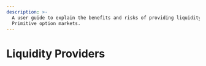 ```yaml
---
description: >-
  A user guide to explain the benefits and risks of providing liquidity to
  Primitive option markets.
---
```


# Liquidity Providers

